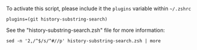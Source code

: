 To activate this script, please include it the `plugins` variable within `~/.zshrc`

  `plugins=(git history-substring-search)`

See the "history-substring-search.zsh" file for more information:

  `sed -n '2,/^$/s/^#//p' history-substring-search.zsh | more`
